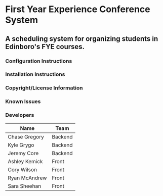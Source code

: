 # First Year Experience Conference System
## A scheduling system for organizing students in Edinboro's FYE courses.

### Configuration Instructions

### Installation Instructions

### Copyright/License Information

### Known Issues

### Developers

| Name | Team |
| ---- | ---- |
| Chase Gregory | Backend |
| Kyle Grygo | Backend|
| Jeremy Core | Backend
| Ashley Kemick | Front |
| Cory Wilson | Front |
| Ryan McAndrew | Front |
| Sara Sheehan | Front |